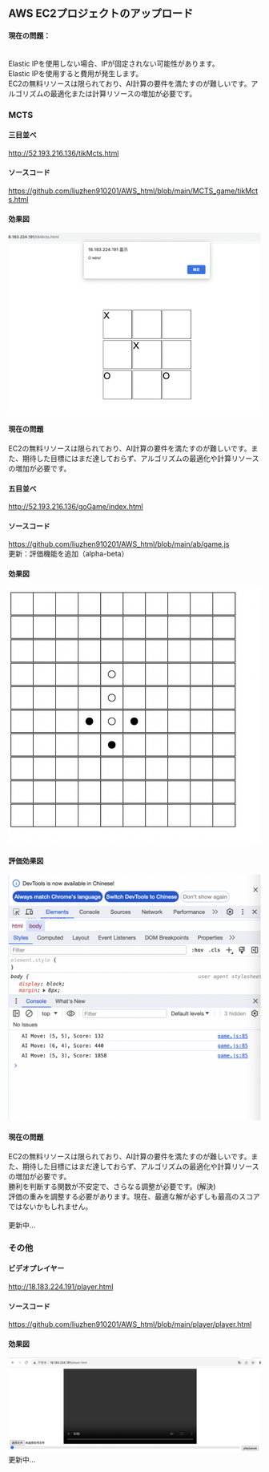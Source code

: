 ## AWS EC2プロジェクトのアップロード
#### 現在の問題：
<br>
Elastic IPを使用しない場合、IPが固定されない可能性があります。<br>
Elastic IPを使用すると費用が発生します。<br>
EC2の無料リソースは限られており、AI計算の要件を満たすのが難しいです。アルゴリズムの最適化または計算リソースの増加が必要です。<br>

### MCTS
#### 三目並べ
http://52.193.216.136/tikMcts.html
<br>
#### ソースコード
https://github.com/liuzhen910201/AWS_html/blob/main/MCTS_game/tikMcts.html<br>
#### 効果図
![](https://github.com/liuzhen910201/AWS_html/blob/main/image/tik.png)<br>
#### 現在の問題
EC2の無料リソースは限られており、AI計算の要件を満たすのが難しいです。また、期待した目標にはまだ達しておらず、アルゴリズムの最適化や計算リソースの増加が必要です。<br>

#### 五目並べ
http://52.193.216.136/goGame/index.html<br>
#### ソースコード
https://github.com/liuzhen910201/AWS_html/blob/main/ab/game.js<br>
更新：評価機能を追加（alpha-beta）
#### 効果図
![](https://github.com/liuzhen910201/AWS_html/blob/main/image/ab_go.png)
#### 評価効果図
![](https://github.com/liuzhen910201/AWS_html/blob/main/image/score.png)

#### 現在の問題
EC2の無料リソースは限られており、AI計算の要件を満たすのが難しいです。また、期待した目標にはまだ達しておらず、アルゴリズムの最適化や計算リソースの増加が必要です。<br>
勝利を判断する関数が不安定で、さらなる調整が必要です。(解決)<br>
評価の重みを調整する必要があります。現在、最適な解が必ずしも最高のスコアではないかもしれません。<br>
<br>
更新中...
<br>
### その他
#### ビデオプレイヤー
http://18.183.224.191/player.html
#### ソースコード
https://github.com/liuzhen910201/AWS_html/blob/main/player/player.html <br>
#### 効果図
![](https://github.com/liuzhen910201/AWS_html/blob/main/image/player.png)
<br>
更新中...
<br>
